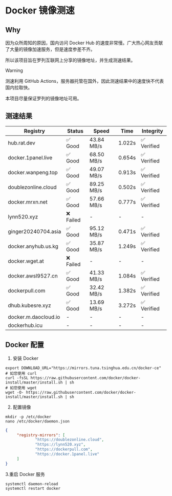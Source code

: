 # Docker 镜像测速

## Why

因为众所周知的原因，国内访问 Docker Hub 的速度非常慢。广大热心网友贡献了大量的镜像加速服务，但是速度参差不齐。


所以该项目旨在罗列互联网上分享的镜像地址，并生成测速结果。

> [!WARNING]
> 测速利用 GitHub Actions，服务器托管在国外，因此测速结果中的速度快不代表国内拉取快。
>

本项目尽量保证罗列的镜像地址可用。

## 测速结果

| Registry | Status | Speed | Time | Integrity |
|----------|--------|-------|------|-----------|
| hub.rat.dev | ✅ Good | 43.84 MB/s | 1.022s | ✅ Verified |
| docker.1panel.live | ✅ Good | 68.50 MB/s | 0.654s | ✅ Verified |
| docker.wanpeng.top | ✅ Good | 49.07 MB/s | 0.913s | ✅ Verified |
| doublezonline.cloud | ✅ Good | 89.25 MB/s | 0.502s | ✅ Verified |
| docker.mrxn.net | ✅ Good | 57.66 MB/s | 0.777s | ✅ Verified |
| lynn520.xyz | ❌ Failed | - | - | - |
| ginger20240704.asia | ✅ Good | 95.12 MB/s | 0.471s | ✅ Verified |
| docker.anyhub.us.kg | ✅ Good | 35.87 MB/s | 1.249s | ✅ Verified |
| docker.wget.at | ❌ Failed | - | - | - |
| docker.awsl9527.cn | ✅ Good | 41.33 MB/s | 1.084s | ✅ Verified |
| dockerpull.com | ✅ Good | 32.42 MB/s | 1.382s | ✅ Verified |
| dhub.kubesre.xyz | ✅ Good | 13.69 MB/s | 3.272s | ✅ Verified |
| docker.m.daocloud.io | - | - | - | - |
| dockerhub.icu | - | - | - | - |

## Docker 配置

1. 安装 Docker
```shell
export DOWNLOAD_URL="https://mirrors.tuna.tsinghua.edu.cn/docker-ce"
# 如您使用 curl
curl -fsSL https://raw.githubusercontent.com/docker/docker-install/master/install.sh | sh
# 如您使用 wget
wget -O- https://raw.githubusercontent.com/docker/docker-install/master/install.sh | sh
```

2. 配置镜像

```shell
mkdir -p /etc/docker
nano /etc/docker/daemon.json
```

```json
{
     "registry-mirrors": [
             "https://doublezonline.cloud",
             "https://lynn520.xyz",
             "https://dockerpull.com",
             "https://docker.1panel.live"
     ]
}
```

 3.重启 Docker 服务
```shell
systemctl daemon-reload
systemctl restart docker
```
